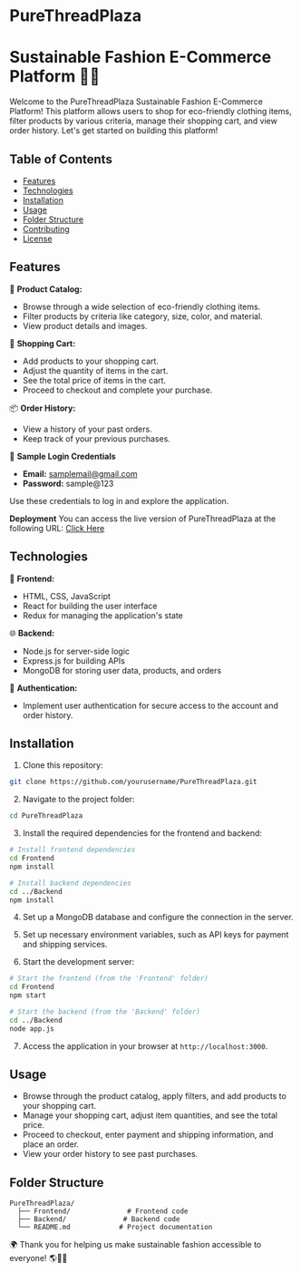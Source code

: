 # PureThreadPlaza 
# Sustainable Fashion E-Commerce Platform 👗🌱

Welcome to the PureThreadPlaza Sustainable Fashion E-Commerce Platform! This platform allows users to shop for eco-friendly clothing items, filter products by various criteria, manage their shopping cart, and view order history. Let's get started on building this platform!

## Table of Contents

- [Features](#features)
- [Technologies](#technologies)
- [Installation](#installation)
- [Usage](#usage)
- [Folder Structure](#folder-structure)
- [Contributing](#contributing)
- [License](#license)

## Features

🌿 **Product Catalog:**
   - Browse through a wide selection of eco-friendly clothing items.
   - Filter products by criteria like category, size, color, and material.
   - View product details and images.

🛒 **Shopping Cart:**
   - Add products to your shopping cart.
   - Adjust the quantity of items in the cart.
   - See the total price of items in the cart.
   - Proceed to checkout and complete your purchase.

📦 **Order History:**
   - View a history of your past orders.
   - Keep track of your previous purchases.

🔐 **Sample Login Credentials** 
   - **Email:** samplemail@gmail.com
   - **Password:** sample@123

Use these credentials to log in and explore the application.

**Deployment**
You can access the live version of PureThreadPlaza at the following URL: [Click Here](https://purethreadplaza.netlify.app/)

## Technologies

🔧 **Frontend:**
- HTML, CSS, JavaScript
- React for building the user interface
- Redux for managing the application's state

🌐 **Backend:**
- Node.js for server-side logic
- Express.js for building APIs
- MongoDB for storing user data, products, and orders

🔐 **Authentication:**
- Implement user authentication for secure access to the account and order history.

## Installation

1. Clone this repository:

```bash
git clone https://github.com/yourusername/PureThreadPlaza.git
```

2. Navigate to the project folder:

```bash
cd PureThreadPlaza
```

3. Install the required dependencies for the frontend and backend:

```bash
# Install frontend dependencies
cd Frontend
npm install

# Install backend dependencies
cd ../Backend
npm install
```

4. Set up a MongoDB database and configure the connection in the server.

5. Set up necessary environment variables, such as API keys for payment and shipping services.

6. Start the development server:

```bash
# Start the frontend (from the 'Frontend' folder)
cd Frontend
npm start

# Start the backend (from the 'Backend' folder)
cd ../Backend
node app.js
```

7. Access the application in your browser at `http://localhost:3000`.

## Usage

- Browse through the product catalog, apply filters, and add products to your shopping cart.
- Manage your shopping cart, adjust item quantities, and see the total price.
- Proceed to checkout, enter payment and shipping information, and place an order.
- View your order history to see past purchases.

## Folder Structure

```
PureThreadPlaza/
  ├── Frontend/              # Frontend code
  ├── Backend/              # Backend code
  └── README.md            # Project documentation
```


🌍 Thank you for helping us make sustainable fashion accessible to everyone! 🌎👚🌿
